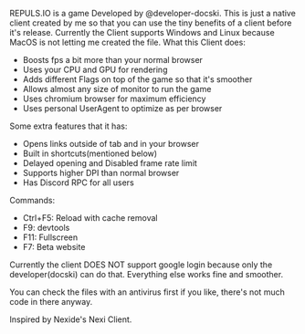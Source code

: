 REPULS.IO is a game Developed by @developer-docski. This is just a native client created by me so that you can use the tiny benefits of a client before it's release. Currently the Client supports Windows and Linux because MacOS is not letting me created the file. 
What this Client does:
- Boosts fps a bit more than your normal browser
- Uses your CPU and GPU for rendering
- Adds different Flags on top of the game so that it's smoother
- Allows almost any size of monitor to run the game
- Uses chromium browser for maximum efficiency
- Uses personal UserAgent to optimize as per browser

Some extra features that it has:
- Opens links outside of tab and in your browser
- Built in shortcuts(mentioned below)
- Delayed opening and Disabled frame rate limit
- Supports higher DPI than normal browser
- Has Discord RPC for all users
  
Commands:
- Ctrl+F5: Reload with cache removal
- F9: devtools
- F11: Fullscreen
- F7: Beta website

Currently the client DOES NOT support google login because only the developer(docski) can do that. Everything else works fine and smoother.

You can check the files with an antivirus first if you like, there's not much code in there anyway.

Inspired by Nexide's Nexi Client.
